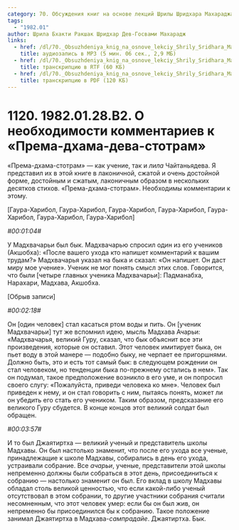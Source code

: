 ```yaml
---
category: 70. Обсуждения книг на основе лекций Шрилы Шридхара Махараджа
tags:
  - "1982.01"
author: Шрила Бхакти Ракшак Шридхар Дев-Госвами Махарадж
links:
  - href: /dl/70._Obsuzhdeniya_knig_na_osnove_lekciy_Shrily_Sridhara_Maharaja/1120_1982.01.28.B2_SridharMj_O_neobhodimosti_kommentariev_k_Premadhama-deva-stotram.mp3
    title: аудиозапись в MP3 (5 мин. 06 сек., 2,9 МБ)
  - href: /dl/70._Obsuzhdeniya_knig_na_osnove_lekciy_Shrily_Sridhara_Maharaja/1120_1982.01.28.B2_SridharMj_O_neobhodimosti_kommentariev_k_Premadhama-deva-stotram.rtf
    title: транскрипцию в RTF (60 КБ)
  - href: /dl/70._Obsuzhdeniya_knig_na_osnove_lekciy_Shrily_Sridhara_Maharaja/1120_1982.01.28.B2_SridharMj_O_neobhodimosti_kommentariev_k_Premadhama-deva-stotram.pdf
    title: транскрипцию в PDF (120 КБ)
---
```


# 1120. 1982.01.28.B2. О необходимости комментариев к «Према-дхама-дева-стотрам»

«Према-дхама-стотрам» — как учение, так и *лила* Чайтаньядева. Я представил их в этой книге в лаконичной, сжатой и очень достойной форме, достойным и сжатым, лаконичным образом в нескольких десятков стихов. «Према-дхама-стотрам». Необходимы комментарии к этому.

[Гаура-Харибол, Гаура-Харибол, Гаура-Харибол, Гаура-Харибол, Гаура-Харибол, Гаура-Харибол, Гаура-Харибол]

*#00:01:04#*

У Мадхвачарьи был бык. Мадхвачарью спросил один из его учеников (Акшобха): «После вашего ухода кто напишет комментарий к вашим трудам?» Мадхвачарья указал на быка и сказал: «Он напишет. Он даст миру мое учение». Ученик не мог понять смысл этих слов. Говорится, что были [четыре главных ученика Мадхвачарьи]: Падманабха, Нарахари, Мадхава, Акшобха.

[Обрыв записи]

*#00:02:18#*

Он [один человек] стал касаться ртом воды и пить. Он [ученик Мадхвачарьи] тут же вспомнил идею, мысль Мадхава Ачарьи: «Мадхвачарья, великий Гуру, сказал, что бык объяснит все эти произведения, которые он оставил. Этот человек имитирует быка, он пьет воду в этой манере — подобно быку, не черпает ее пригоршнями. Должно быть, это и есть тот самый бык: в следующем рождении он стал человеком, но тенденции быка по-прежнему остались в нем». Так он подумал, такое предположение возникло в его уме, и он попросил своего слугу: «Пожалуйста, приведи человека ко мне». Человек был приведен к нему, и он стал говорить с ним, пытаясь понять, может ли он убедить его стать его учеником. Таким образом, предсказание его великого Гуру сбудется. В конце концов этот великий солдат был обращен.

*#00:03:57#*

И то был Джаятиртха — великий ученый и представитель школы Мадхавы. Он был настолько знаменит, что после его ухода все ученые, принадлежащие к школе Мадхавы, собирались в день его ухода, устраивали собрание. Все *ачарьи*, ученые, представители этой школы непременно должны были собраться в этот день, присоединиться к собранию — настолько знаменит он был. Его вклад в школу Мадхавы обладал столь великой ценностью, что если какой-либо ученый отсутствовал в этом собрании, то другие участники собрания считали несомненным, что этот человек умер: если бы он был жив, он непременно бы присоединился бы к собранию. Такое положение занимал Джаятиртха в Мадхава-*сампрадайе*. Джаятиртха. Бык.

